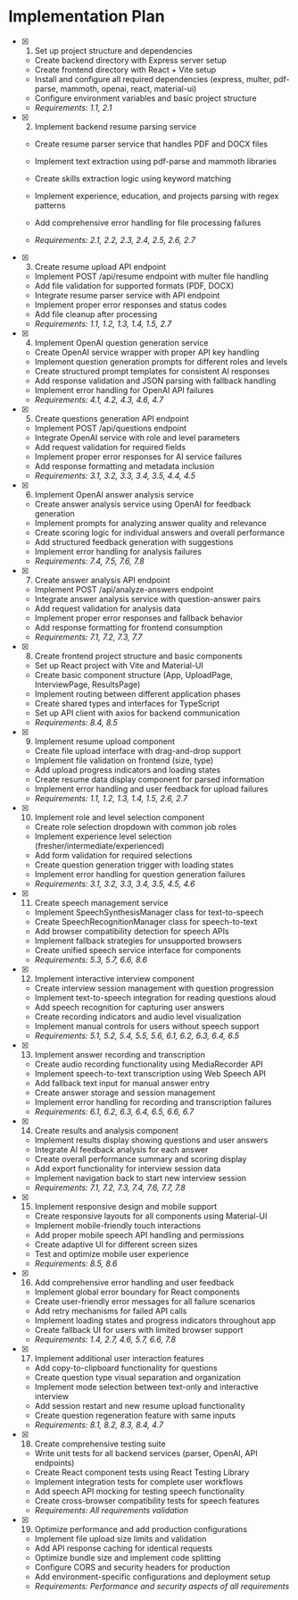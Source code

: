 # Implementation Plan

- [x] 1. Set up project structure and dependencies

  - Create backend directory with Express server setup
  - Create frontend directory with React + Vite setup
  - Install and configure all required dependencies (express, multer, pdf-parse, mammoth, openai, react, material-ui)
  - Configure environment variables and basic project structure
  - _Requirements: 1.1, 2.1_

- [x] 2. Implement backend resume parsing service

  - Create resume parser service that handles PDF and DOCX files
  - Implement text extraction using pdf-parse and mammoth libraries
  - Create skills extraction logic using keyword matching
  - Implement experience, education, and projects parsing with regex patterns
  - Add comprehensive error handling for file processing failures

  - _Requirements: 2.1, 2.2, 2.3, 2.4, 2.5, 2.6, 2.7_

- [x] 3. Create resume upload API endpoint

  - Implement POST /api/resume endpoint with multer file handling
  - Add file validation for supported formats (PDF, DOCX)
  - Integrate resume parser service with API endpoint
  - Implement proper error responses and status codes
  - Add file cleanup after processing
  - _Requirements: 1.1, 1.2, 1.3, 1.4, 1.5, 2.7_

- [x] 4. Implement OpenAI question generation service

  - Create OpenAI service wrapper with proper API key handling
  - Implement question generation prompts for different roles and levels
  - Create structured prompt templates for consistent AI responses
  - Add response validation and JSON parsing with fallback handling
  - Implement error handling for OpenAI API failures
  - _Requirements: 4.1, 4.2, 4.3, 4.6, 4.7_

- [x] 5. Create questions generation API endpoint

  - Implement POST /api/questions endpoint
  - Integrate OpenAI service with role and level parameters
  - Add request validation for required fields
  - Implement proper error responses for AI service failures
  - Add response formatting and metadata inclusion
  - _Requirements: 3.1, 3.2, 3.3, 3.4, 3.5, 4.4, 4.5_

- [x] 6. Implement OpenAI answer analysis service

  - Create answer analysis service using OpenAI for feedback generation
  - Implement prompts for analyzing answer quality and relevance
  - Create scoring logic for individual answers and overall performance
  - Add structured feedback generation with suggestions
  - Implement error handling for analysis failures
  - _Requirements: 7.4, 7.5, 7.6, 7.8_

- [x] 7. Create answer analysis API endpoint

  - Implement POST /api/analyze-answers endpoint
  - Integrate answer analysis service with question-answer pairs
  - Add request validation for analysis data
  - Implement proper error responses and fallback behavior
  - Add response formatting for frontend consumption
  - _Requirements: 7.1, 7.2, 7.3, 7.7_

- [x] 8. Create frontend project structure and basic components

  - Set up React project with Vite and Material-UI
  - Create basic component structure (App, UploadPage, InterviewPage, ResultsPage)
  - Implement routing between different application phases
  - Create shared types and interfaces for TypeScript
  - Set up API client with axios for backend communication
  - _Requirements: 8.4, 8.5_

- [x] 9. Implement resume upload component

  - Create file upload interface with drag-and-drop support
  - Implement file validation on frontend (size, type)
  - Add upload progress indicators and loading states
  - Create resume data display component for parsed information
  - Implement error handling and user feedback for upload failures
  - _Requirements: 1.1, 1.2, 1.3, 1.4, 1.5, 2.6, 2.7_

- [x] 10. Implement role and level selection component

  - Create role selection dropdown with common job roles
  - Implement experience level selection (fresher/intermediate/experienced)
  - Add form validation for required selections
  - Create question generation trigger with loading states
  - Implement error handling for question generation failures
  - _Requirements: 3.1, 3.2, 3.3, 3.4, 3.5, 4.5, 4.6_

- [x] 11. Create speech management service

  - Implement SpeechSynthesisManager class for text-to-speech
  - Create SpeechRecognitionManager class for speech-to-text
  - Add browser compatibility detection for speech APIs
  - Implement fallback strategies for unsupported browsers
  - Create unified speech service interface for components
  - _Requirements: 5.3, 5.7, 6.6, 8.6_

- [x] 12. Implement interactive interview component

  - Create interview session management with question progression
  - Implement text-to-speech integration for reading questions aloud
  - Add speech recognition for capturing user answers
  - Create recording indicators and audio level visualization
  - Implement manual controls for users without speech support
  - _Requirements: 5.1, 5.2, 5.4, 5.5, 5.6, 6.1, 6.2, 6.3, 6.4, 6.5_

- [x] 13. Implement answer recording and transcription

  - Create audio recording functionality using MediaRecorder API
  - Implement speech-to-text transcription using Web Speech API
  - Add fallback text input for manual answer entry
  - Create answer storage and session management
  - Implement error handling for recording and transcription failures
  - _Requirements: 6.1, 6.2, 6.3, 6.4, 6.5, 6.6, 6.7_

- [x] 14. Create results and analysis component

  - Implement results display showing questions and user answers
  - Integrate AI feedback analysis for each answer
  - Create overall performance summary and scoring display
  - Add export functionality for interview session data
  - Implement navigation back to start new interview session
  - _Requirements: 7.1, 7.2, 7.3, 7.4, 7.6, 7.7, 7.8_

- [x] 15. Implement responsive design and mobile support

  - Create responsive layouts for all components using Material-UI
  - Implement mobile-friendly touch interactions
  - Add proper mobile speech API handling and permissions
  - Create adaptive UI for different screen sizes
  - Test and optimize mobile user experience
  - _Requirements: 8.5, 8.6_

- [x] 16. Add comprehensive error handling and user feedback

  - Implement global error boundary for React components
  - Create user-friendly error messages for all failure scenarios
  - Add retry mechanisms for failed API calls
  - Implement loading states and progress indicators throughout app
  - Create fallback UI for users with limited browser support
  - _Requirements: 1.4, 2.7, 4.6, 5.7, 6.6, 7.8_

- [x] 17. Implement additional user interaction features

  - Add copy-to-clipboard functionality for questions
  - Create question type visual separation and organization
  - Implement mode selection between text-only and interactive interview
  - Add session restart and new resume upload functionality
  - Create question regeneration feature with same inputs
  - _Requirements: 8.1, 8.2, 8.3, 8.4, 4.7_

- [x] 18. Create comprehensive testing suite

  - Write unit tests for all backend services (parser, OpenAI, API endpoints)
  - Create React component tests using React Testing Library
  - Implement integration tests for complete user workflows
  - Add speech API mocking for testing speech functionality
  - Create cross-browser compatibility tests for speech features
  - _Requirements: All requirements validation_

- [x] 19. Optimize performance and add production configurations


  - Implement file upload size limits and validation
  - Add API response caching for identical requests
  - Optimize bundle size and implement code splitting
  - Configure CORS and security headers for production
  - Add environment-specific configurations and deployment setup
  - _Requirements: Performance and security aspects of all requirements_
